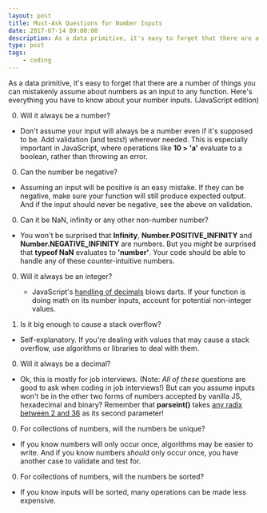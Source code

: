 ```yaml
---
layout: post
title: Must-Ask Questions for Number Inputs
date: 2017-07-14 09:00:00
description: As a data primitive, it's easy to forget that there are a number of things you can mistakenly assume about numbers as an input to any function. Here are (all?) the questions you have to ask.
type: post
tags:
    - coding
---
```


As a data primitive, it's easy to forget that there are a number of things you can mistakenly assume about numbers as an input to any function. Here's everything you have to know about your number inputs. (JavaScript edition)


0. Will it always be a number?

  * Don't assume your input will always be a number even if it's supposed to be. Add validation (and tests!) wherever needed. This is especially important in JavaScript, where operations like **10 > 'a'** evaluate to a boolean, rather than throwing an error.


0. Can the number be negative?

  * Assuming an input will be positive is an easy mistake. If they can be negative, make sure your function will still produce expected output. And if the input should never be negative, see the above on validation.


0. Can it be NaN, infinity or any other non-number number?

  * You won't be surprised that **Infinity**, **Number.POSITIVE_INFINITY** and **Number.NEGATIVE_INFINITY** are numbers. But you *might* be surprised that **typeof NaN** evaluates to **'number'**. Your code should be able to handle any of these counter-intuitive numbers.


0. Will it always be an integer?

	* JavaScript's [handling of decimals](https://stackoverflow.com/questions/10473994/javascript-adding-decimal-numbers-issue) blows darts. If your function is doing math on its number inputs, account for potential non-integer values.


0. Is it big enough to cause a stack overflow?

  * Self-explanatory. If you're dealing with values that may cause a stack overflow, use algorithms or libraries to deal with them.


0. Will it always be a decimal?

  * Ok, this is mostly for job interviews. (Note: *All of these questions* are good to ask when coding in job interviews!) But can you assume inputs won't be in the other two forms of numbers accepted by vanilla JS, hexadecimal and binary? Remember that **parseint()** takes [any radix between 2 and 36](https://developer.mozilla.org/en-US/docs/Web/JavaScript/Reference/Global_Objects/parseInt) as its second parameter!


0. For collections of numbers, will the numbers be unique?

  * If you know numbers will only occur once, algorithms may be easier to write. And if you know numbers *should* only occur once, you have another case to validate and test for.


0. For collections of numbers, will the numbers be sorted?

  * If you know inputs will be sorted, many operations can be made less expensive.
